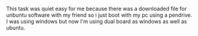 This task was quiet easy for me because there was a downloaded file for unbuntu software with my friend so i just boot with my pc using a pendrive. I was using windows but now I'm using dual board as windows as well as ubuntu.
